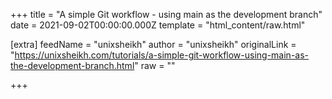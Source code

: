 
+++
title = "A simple Git workflow - using main as the development branch"
date = 2021-09-02T00:00:00.000Z
template = "html_content/raw.html"

[extra]
feedName = "unixsheikh"
author = "unixsheikh"
originalLink = "https://unixsheikh.com/tutorials/a-simple-git-workflow-using-main-as-the-development-branch.html"
raw = ""

+++

